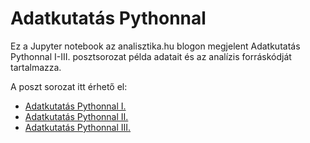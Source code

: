 # Adatkutatás Pythonnal

Ez a Jupyter notebook az analisztika.hu blogon megjelent Adatkutatás Pythonnal I-III. posztsorozat példa adatait és az analízis forráskódját tartalmazza.

A poszt sorozat itt érhető el:

- [Adatkutatás Pythonnal I.](https://www.analisztika.hu/2025/09/16/adatkutatas-pythonnal-i/)
- [Adatkutatás Pythonnal II.](https://www.analisztika.hu/2025/09/26/adatkutatas-pythonnal-ii/)
- [Adatkutatás Pythonnal III.](https://www.analisztika.hu/2025/10/17/adatkutatas-pythonnal-iii/)